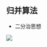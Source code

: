 ## 归并算法

* 二分治思想

![](https://github.com/love-dl-forever/merge-sort-algorithm/blob/master/img/1.png)